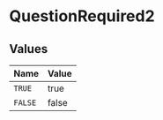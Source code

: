 # QuestionRequired2


## Values

| Name    | Value   |
| ------- | ------- |
| `TRUE`  | true    |
| `FALSE` | false   |